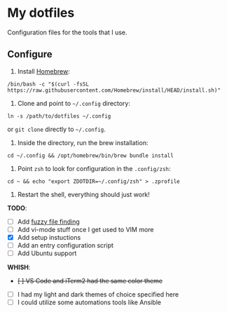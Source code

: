 # My dotfiles

Configuration files for the tools that I use.

## Configure

1. Install [Homebrew](https://brew.sh):

```shell
/bin/bash -c "$(curl -fsSL https://raw.githubusercontent.com/Homebrew/install/HEAD/install.sh)"
```

1. Clone and point to `~/.config` directory:

```shell
ln -s /path/to/dotfiles ~/.config
```

or `git clone` directly to `~/.config`.

1. Inside the directory, run the brew installation:

```shell
cd ~/.config && /opt/homebrew/bin/brew bundle install
```

1. Point `zsh` to look for configuration in the `.config/zsh`:

```shell
cd ~ && echo "export ZDOTDIR=~/.config/zsh" > .zprofile
```

1. Restart the shell, everything should just work!

**TODO**:

- [ ] Add [fuzzy file finding](https://github.com/junegunn/fzf)
- [ ] Add vi-mode stuff once I get used to VIM more
- [x] Add setup instuctions
- [ ] Add an entry configuration script
- [ ] Add Ubuntu support

**WHISH**:

- ~~[ ] VS Code and iTerm2 had the same color theme~~
- [ ] I had my light and dark themes of choice specified here
- [ ] I could utilize some automations tools like Ansible
